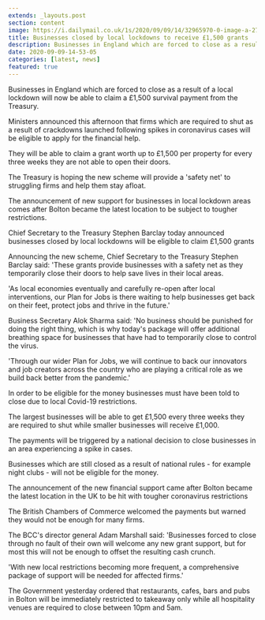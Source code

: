 ```yaml
---
extends: _layouts.post
section: content
image: https://i.dailymail.co.uk/1s/2020/09/09/14/32965970-0-image-a-27_1599659005845.jpg 
title: Businesses closed by local lockdowns to receive £1,500 grants 
description: Businesses in England which are forced to close as a result of a local lockdown will now be able to claim a £1,500 survival payment from the Treasury. 
date: 2020-09-09-14-53-05 
categories: [latest, news] 
featured: true 
--- 
```

Businesses in England which are forced to close as a result of a local lockdown will now be able to claim a £1,500 survival payment from the Treasury.

Ministers announced this afternoon that firms which are required to shut as a result of crackdowns launched following spikes in coronavirus cases will be eligible to apply for the financial help. 

They will be able to claim a grant worth up to £1,500 per property for every three weeks they are not able to open their doors. 

The Treasury is hoping the new scheme will provide a 'safety net' to struggling firms and help them stay afloat.

The announcement of new support for businesses in local lockdown areas comes after Bolton became the latest location to be subject to tougher restrictions. 

Chief Secretary to the Treasury Stephen Barclay today announced businesses closed by local lockdowns will be eligible to claim £1,500 grants 

Announcing the new scheme, Chief Secretary to the Treasury Stephen Barclay said: 'These grants provide businesses with a safety net as they temporarily close their doors to help save lives in their local areas.

'As local economies eventually and carefully re-open after local interventions, our Plan for Jobs is there waiting to help businesses get back on their feet, protect jobs and thrive in the future.'

Business Secretary Alok Sharma said: 'No business should be punished for doing the right thing, which is why today's package will offer additional breathing space for businesses that have had to temporarily close to control the virus.

'Through our wider Plan for Jobs, we will continue to back our innovators and job creators across the country who are playing a critical role as we build back better from the pandemic.'

In order to be eligible for the money businesses must have been told to close due to local Covid-19 restrictions. 

The largest businesses will be able to get £1,500 every three weeks they are required to shut while smaller businesses will receive £1,000.

The payments will be triggered by a national decision to close businesses in an area experiencing a spike in cases.

Businesses which are still closed as a result of national rules - for example night clubs - will not be eligible for the money.  

The announcement of the new financial support came after Bolton became the latest location in the UK to be hit with tougher coronavirus restrictions

The British Chambers of Commerce welcomed the payments but warned they would not be enough for many firms. 

The BCC's director general Adam Marshall said: 'Businesses forced to close through no fault of their own will welcome any new grant support, but for most this will not be enough to offset the resulting cash crunch.

'With new local restrictions becoming more frequent, a comprehensive package of support will be needed for affected firms.'

The Government yesterday ordered that restaurants, cafes, bars and pubs in Bolton will be immediately restricted to takeaway only while all hospitality venues are required to close between 10pm and 5am.   

